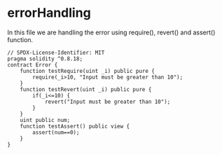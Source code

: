 # errorHandling
In this file we are handling the error using require(), revert() and assert() function.
```
// SPDX-License-Identifier: MIT
pragma solidity ^0.8.18;
contract Error {
    function testRequire(uint _i) public pure {
        require(_i>10, "Input must be greater than 10");
    }
    function testRevert(uint _i) public pure {
        if(_i<=10) {
            revert("Input must be greater than 10");
        }
    }
    uint public num;
    function testAssert() public view {
        assert(num==0);
    }
}
```




